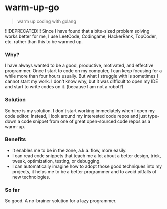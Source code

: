 # warm-up-go
> warm up coding with golang

!!!DEPRECATED!!! Since I have found that a bite-sized problem solving works better for me, I use LeetCode, Codingame, HackerRank, TopCoder, etc. rather than this to be warmed up.

### Why?
I have always wanted to be a good, productive, motivated, and effective programmer. Once I start to code on my computer, I can keep focusing for a while more than four hours usually. But what I struggle with is sometimes I cannot start my work. I don't know why, but it was difficult to open my IDE and start to write codes on it. (because I am not a robot?)

### Solution
So here is my solution. I don't start working immediately when I open my code editor. Instead, I look around my interested code repos and just type-down a code snippet from one of great open-sourced code repos as a warm-up.

### Benefits
* It enables me to be in the zone, a.k.a. flow, more easily.
* I can read code snippets that teach me a lot about a better design, trick, tweak, optimization, testing, or debugging.
* I can automatically imagine how to adopt those good techniques into my projects, it helps me to be a better programmer and to avoid pitfalls of new technologies.

### So far
So good. A no-brainer solution for a lazy programmer.
